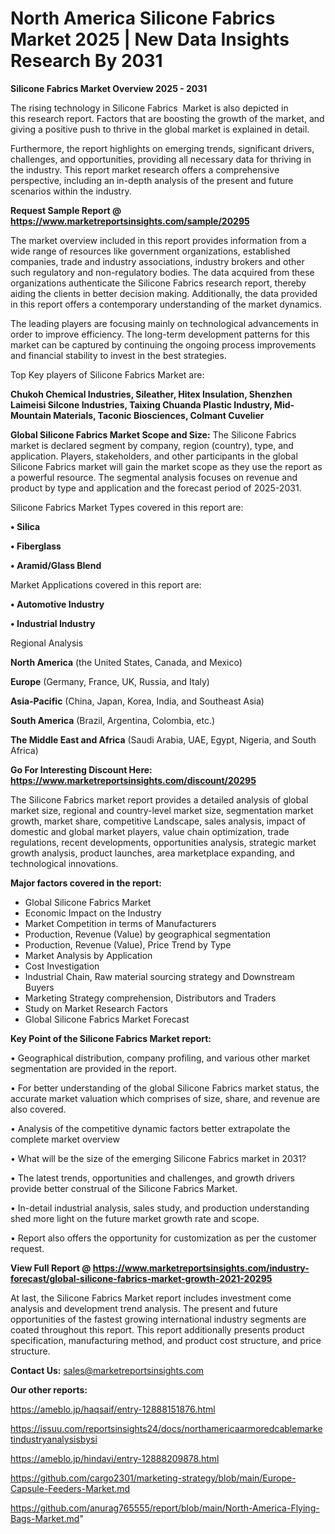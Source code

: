 # North America Silicone Fabrics  Market 2025 | New Data Insights Research By 2031

<Strong> Silicone Fabrics  Market Overview 2025 - 2031</strong>

The rising technology in Silicone Fabrics  Market is also depicted in this research report. Factors that are boosting the growth of the market, and giving a positive push to thrive in the global market is explained in detail.

Furthermore, the report highlights on emerging trends, significant drivers, challenges, and opportunities, providing all necessary data for thriving in the industry. This report market research offers a comprehensive perspective, including an in-depth analysis of the present and future scenarios within the industry.

<strong>Request Sample Report @ <a href=https://www.marketreportsinsights.com/sample/20295>https://www.marketreportsinsights.com/sample/20295</a></strong>

The market overview included in this report provides information from a wide range of resources like government organizations, established companies, trade and industry associations, industry brokers and other such regulatory and non-regulatory bodies. The data acquired from these organizations authenticate the Silicone Fabrics  research report, thereby aiding the clients in better decision making. Additionally, the data provided in this report offers a contemporary understanding of the market dynamics.

The leading players are focusing mainly on technological advancements in order to improve efficiency. The long-term development patterns for this market can be captured by continuing the ongoing process improvements and financial stability to invest in the best strategies.

Top Key players of Silicone Fabrics  Market are:

<strong>Chukoh Chemical Industries, Sileather, Hitex Insulation, Shenzhen Laimeisi Silcone Industries, Taixing Chuanda Plastic Industry, Mid-Mountain Materials, Taconic Biosciences, Colmant Cuvelier</strong>

<strong><b>Global Silicone Fabrics  Market Scope and Size:</b></strong>
The Silicone Fabrics  market is declared segment by company, region (country), type, and application. Players, stakeholders, and other participants in the global Silicone Fabrics  market will gain the market scope as they use the report as a powerful resource. The segmental analysis focuses on revenue and product by type and application and the forecast period of 2025-2031.

Silicone Fabrics  Market Types covered in this report are:

<strong>• Silica

• Fiberglass

• Aramid/Glass Blend</strong>

Market Applications covered in this report are:

<strong>• Automotive Industry

• Industrial Industry</strong> 

Regional Analysis

<strong>North America</strong> (the United States, Canada, and Mexico)

<strong>Europe</strong> (Germany, France, UK, Russia, and Italy)

<strong>Asia-Pacific</strong> (China, Japan, Korea, India, and Southeast Asia)

<strong>South America</strong> (Brazil, Argentina, Colombia, etc.)

<strong>The Middle East and Africa</strong> (Saudi Arabia, UAE, Egypt, Nigeria, and South Africa)

<strong>Go For Interesting Discount Here: <a href=https://www.marketreportsinsights.com/discount/20295>https://www.marketreportsinsights.com/discount/20295</a></strong>

The Silicone Fabrics  market report provides a detailed analysis of global market size, regional and country-level market size, segmentation market growth, market share, competitive Landscape, sales analysis, impact of domestic and global market players, value chain optimization, trade regulations, recent developments, opportunities analysis, strategic market growth analysis, product launches, area marketplace expanding, and technological innovations.

<strong><b>Major factors covered in the report:</b></strong>
<ul>
  <li>Global Silicone Fabrics  Market </li>
  <li>Economic Impact on the Industry</li>
  <li>Market Competition in terms of Manufacturers</li>
  <li>Production, Revenue (Value) by geographical segmentation</li>
  <li>Production, Revenue (Value), Price Trend by Type</li>
  <li>Market Analysis by Application</li>
  <li>Cost Investigation</li>
  <li>Industrial Chain, Raw material sourcing strategy and Downstream Buyers</li>
  <li>Marketing Strategy comprehension, Distributors and Traders</li>
  <li>Study on Market Research Factors</li>
  <li>Global Silicone Fabrics  Market Forecast</li>
</ul>

<strong><b>Key Point of the Silicone Fabrics  Market report:</b></strong>

• Geographical distribution, company profiling, and various other market segmentation are provided in the report.

• For better understanding of the global Silicone Fabrics  market status, the accurate market valuation which comprises of size, share, and revenue are also covered.

• Analysis of the competitive dynamic factors better extrapolate the complete market overview

• What will be the size of the emerging Silicone Fabrics  market in 2031?

• The latest trends, opportunities and challenges, and growth drivers provide better construal of the Silicone Fabrics  Market.

• In-detail industrial analysis, sales study, and production understanding shed more light on the future market growth rate and scope.

• Report also offers the opportunity for customization as per the customer request.

<strong><b>View Full Report @ <a href=https://www.marketreportsinsights.com/industry-forecast/global-silicone-fabrics-market-growth-2021-20295>https://www.marketreportsinsights.com/industry-forecast/global-silicone-fabrics-market-growth-2021-20295</a></b></strong>


At last, the Silicone Fabrics  Market report includes investment come analysis and development trend analysis. The present and future opportunities of the fastest growing international industry segments are coated throughout this report. This report additionally presents product specification, manufacturing method, and product cost structure, and price structure.

<strong>Contact Us:</strong>
sales@marketreportsinsights.com

<strong>Our other reports:</strong>

<a href=https://ameblo.jp/haqsaif/entry-12888151876.html>https://ameblo.jp/haqsaif/entry-12888151876.html</a>

<a href=https://issuu.com/reportsinsights24/docs/northamericaarmoredcablemarketindustryanalysisbysi>https://issuu.com/reportsinsights24/docs/northamericaarmoredcablemarketindustryanalysisbysi</a>

<a href=https://ameblo.jp/hindavi/entry-12888209878.html>https://ameblo.jp/hindavi/entry-12888209878.html</a>

<a href=https://github.com/cargo2301/marketing-strategy/blob/main/Europe-Capsule-Feeders-Market.md>https://github.com/cargo2301/marketing-strategy/blob/main/Europe-Capsule-Feeders-Market.md</a>

<a href=https://github.com/anurag765555/report/blob/main/North-America-Flying-Bags-Market.md>https://github.com/anurag765555/report/blob/main/North-America-Flying-Bags-Market.md</a>"

